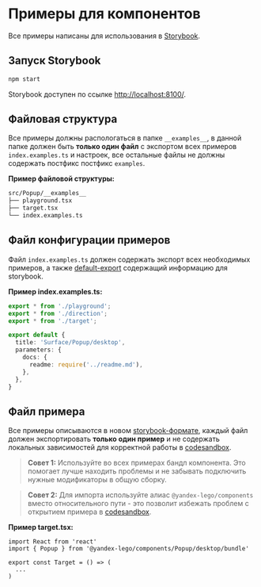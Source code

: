 # Примеры для компонентов

Все примеры написаны для использования в [Storybook][storybook].

## Запуск Storybook

```sh
npm start
```

Storybook доступен по ссылке [http://localhost:8100/](http://localhost:8100/).

## Файловая структура

Все примеры должны распологаться в папке `__examples__`, в данной папке должен быть **только один файл** с экспортом всех примеров `index.examples.ts` и настроек, все остальные файлы не должны содержать постфикс постфикс `examples`.

**Пример файловой структуры:**

```sh
src/Popup/__examples__
├── playground.tsx
├── target.tsx
└── index.examples.ts
```

## Файл конфигурации примеров

Файл `index.examples.ts` должен содержать экспорт всех необходимых примеров, а также [default-export][storybook-meta] содержащий информацию для storybook.

**Пример index.examples.ts:**

```ts
export * from './playground';
export * from './direction';
export * from './target';

export default {
  title: 'Surface/Popup/desktop',
  parameters: {
    docs: {
      readme: require('../readme.md'),
    },
  },
}
```

## Файл примера

Все примеры описываются в новом [storybook-формате][csf], каждый файл должен экспортировать **только один пример** и не содержать локальных зависимостей для корректной работы в [codesandbox][codesandbox].

> **Совет 1:** Используйте во всех примерах бандл компонента. Это помогает лучше находить проблемы и не забывать подключить нужные модификаторы в общую сборку.

> **Совет 2:** Для импорта используйте алиас `@yandex-lego/components` вместо относительного пути - это позволит избежать проблем с открытием примера в [codesandbox][codesandbox].

**Пример target.tsx:**

```tsx
import React from 'react'
import { Popup } from '@yandex-lego/components/Popup/desktop/bundle'

export const Target = () => (
  ...
)
```

[storybook]: https://storybook.js.org
[storybook-meta]: https://storybook.js.org/docs/react/api/csf#default-export
[csf]: https://storybook.js.org/docs/formats/component-story-format/
[codesandbox]: https://codesandbox.io
